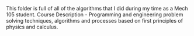 This folder is full of all of the algorithms that I did during my time as a Mech 105 student. 
Course Description - Programming and engineering problem solving techniques, algorithms and processes based on first principles of physics and calculus.
